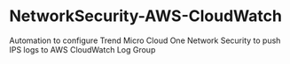# NetworkSecurity-AWS-CloudWatch
Automation to configure Trend Micro Cloud One Network Security to push IPS logs to AWS CloudWatch Log Group
